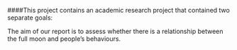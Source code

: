 ####This project contains an academic research project that contained two separate goals:

The aim of our report is to assess whether there is a relationship between the full moon and people’s
behaviours.

